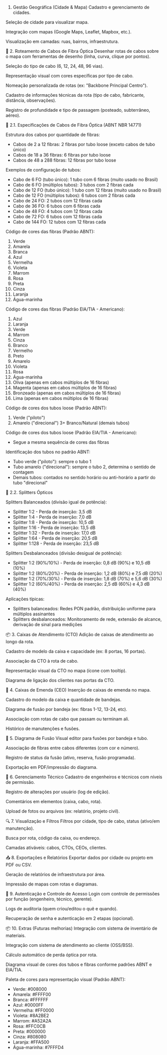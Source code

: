 1. Gestão Geográfica (Cidade & Mapa)
 Cadastro e gerenciamento de cidades.

 Seleção de cidade para visualizar mapa.

 Integração com mapas (Google Maps, Leaflet, Mapbox, etc.).

 Visualização em camadas: ruas, bairros, infraestrutura.

🧵 2. Roteamento de Cabos de Fibra Óptica
 Desenhar rotas de cabos sobre o mapa com ferramentas de desenho (linha, curva, clique por pontos).

 Seleção do tipo de cabo (6, 12, 24, 48, 96 vias).

 Representação visual com cores específicas por tipo de cabo.

 Nomeação personalizada de rotas (ex: "Backbone Principal Centro").

 Cadastro de informações técnicas da rota (tipo de cabo, fabricante, distância, observações).

 Registro de profundidade e tipo de passagem (posteado, subterrâneo, aéreo).

🔌 2.1. Especificações de Cabos de Fibra Óptica (ABNT NBR 14771)

 Estrutura dos cabos por quantidade de fibras:
   - Cabos de 2 a 12 fibras: 2 fibras por tubo loose (exceto cabos de tubo único)
   - Cabos de 18 a 36 fibras: 6 fibras por tubo loose
   - Cabos de 48 a 288 fibras: 12 fibras por tubo loose

 Exemplos de configuração de tubos:
   - Cabo de 6 FO (tubo único): 1 tubo com 6 fibras (muito usado no Brasil)
   - Cabo de 6 FO (múltiplos tubos): 3 tubos com 2 fibras cada
   - Cabo de 12 FO (tubo único): 1 tubo com 12 fibras (muito usado no Brasil)
   - Cabo de 12 FO (múltiplos tubos): 6 tubos com 2 fibras cada
   - Cabo de 24 FO: 2 tubos com 12 fibras cada
   - Cabo de 36 FO: 6 tubos com 6 fibras cada
   - Cabo de 48 FO: 4 tubos com 12 fibras cada
   - Cabo de 72 FO: 6 tubos com 12 fibras cada
   - Cabo de 144 FO: 12 tubos com 12 fibras cada

 Código de cores das fibras (Padrão ABNT):
   1. Verde
   2. Amarela
   3. Branca
   4. Azul
   5. Vermelha
   6. Violeta
   7. Marrom
   8. Rosa
   9. Preta
   10. Cinza
   11. Laranja
   12. Água-marinha

 Código de cores das fibras (Padrão EIA/TIA - Americano):
   1. Azul
   2. Laranja
   3. Verde
   4. Marrom
   5. Cinza
   6. Branco
   7. Vermelho
   8. Preto
   9. Amarelo
   10. Violeta
   11. Rosa
   12. Água-marinha
   13. Oliva (apenas em cabos múltiplos de 16 fibras)
   14. Magenta (apenas em cabos múltiplos de 16 fibras)
   15. Bronzeado (apenas em cabos múltiplos de 16 fibras)
   16. Lima (apenas em cabos múltiplos de 16 fibras)

 Código de cores dos tubos loose (Padrão ABNT):
   1. Verde ("piloto")
   2. Amarelo ("direcional")
   3+ Branco/Natural (demais tubos)

 Código de cores dos tubos loose (Padrão EIA/TIA - Americano):
   - Segue a mesma sequência de cores das fibras

 Identificação dos tubos no padrão ABNT:
   - Tubo verde ("piloto"): sempre o tubo 1
   - Tubo amarelo ("direcional"): sempre o tubo 2, determina o sentido de contagem
   - Demais tubos: contados no sentido horário ou anti-horário a partir do tubo "direcional"

🔀 2.2. Splitters Ópticos

 Splitters Balanceados (divisão igual de potência):
   - Splitter 1:2 - Perda de inserção: 3,5 dB
   - Splitter 1:4 - Perda de inserção: 7,0 dB
   - Splitter 1:8 - Perda de inserção: 10,5 dB
   - Splitter 1:16 - Perda de inserção: 13,5 dB
   - Splitter 1:32 - Perda de inserção: 17,0 dB
   - Splitter 1:64 - Perda de inserção: 20,5 dB
   - Splitter 1:128 - Perda de inserção: 23,5 dB

 Splitters Desbalanceados (divisão desigual de potência):
   - Splitter 1:2 (90%/10%) - Perda de inserção: 0,8 dB (90%) e 10,5 dB (10%)
   - Splitter 1:2 (80%/20%) - Perda de inserção: 1,2 dB (80%) e 7,5 dB (20%)
   - Splitter 1:2 (70%/30%) - Perda de inserção: 1,8 dB (70%) e 5,6 dB (30%)
   - Splitter 1:2 (60%/40%) - Perda de inserção: 2,5 dB (60%) e 4,3 dB (40%)

 Aplicações típicas:
   - Splitters balanceados: Redes PON padrão, distribuição uniforme para múltiplos assinantes
   - Splitters desbalanceados: Monitoramento de rede, extensão de alcance, derivação de sinal para medições

📦 3. Caixas de Atendimento (CTO)
 Adição de caixas de atendimento ao longo da rota.

 Cadastro de modelo da caixa e capacidade (ex: 8 portas, 16 portas).

 Associação da CTO à rota de cabo.

 Representação visual da CTO no mapa (ícone com tooltip).

 Diagrama de ligação dos clientes nas portas da CTO.

🧰 4. Caixas de Emenda (CEO)
 Inserção de caixas de emenda no mapa.

 Cadastro do modelo da caixa e quantidade de bandejas.

 Diagrama de fusão por bandeja (ex: fibras 1-12, 13-24, etc).

 Associação com rotas de cabo que passam ou terminam ali.

 Histórico de manutenções e fusões.

🧮 5. Diagrama de Fusão
 Visual editor para fusões por bandeja e tubo.

 Associação de fibras entre cabos diferentes (com cor e número).

 Registro de status da fusão (ativo, reserva, fusão programada).

 Exportação em PDF/impressão do diagrama.

🔧 6. Gerenciamento Técnico
 Cadastro de engenheiros e técnicos com níveis de permissão.

 Registro de alterações por usuário (log de edição).

 Comentários em elementos (caixa, cabo, rota).

 Upload de fotos ou arquivos (ex: relatório, projeto civil).

🔍 7. Visualização e Filtros
 Filtros por cidade, tipo de cabo, status (ativo/em manutenção).

 Busca por rota, código da caixa, ou endereço.

 Camadas ativáveis: cabos, CTOs, CEOs, clientes.

📤 8. Exportações e Relatórios
 Exportar dados por cidade ou projeto em PDF ou CSV.

 Geração de relatórios de infraestrutura por área.

 Impressão de mapas com rotas e diagramas.

🔐 9. Autenticação e Controle de Acesso
 Login com controle de permissões por função (engenheiro, técnico, gerente).

 Logs de auditoria (quem criou/editou o quê e quando).

 Recuperação de senha e autenticação em 2 etapas (opcional).

📦 10. Extras (Futuras melhorias)
 Integração com sistema de inventário de materiais.

 Integração com sistema de atendimento ao cliente (OSS/BSS).

 Cálculo automático de perda óptica por rota.

 Diagrama visual de cores dos tubos e fibras conforme padrões ABNT e EIA/TIA.

 Paleta de cores para representação visual (Padrão ABNT):
   - Verde: #008000
   - Amarela: #FFFF00
   - Branca: #FFFFFF
   - Azul: #0000FF
   - Vermelha: #FF0000
   - Violeta: #8A2BE2
   - Marrom: #A52A2A
   - Rosa: #FFC0CB
   - Preta: #000000
   - Cinza: #808080
   - Laranja: #FFA500
   - Água-marinha: #7FFFD4